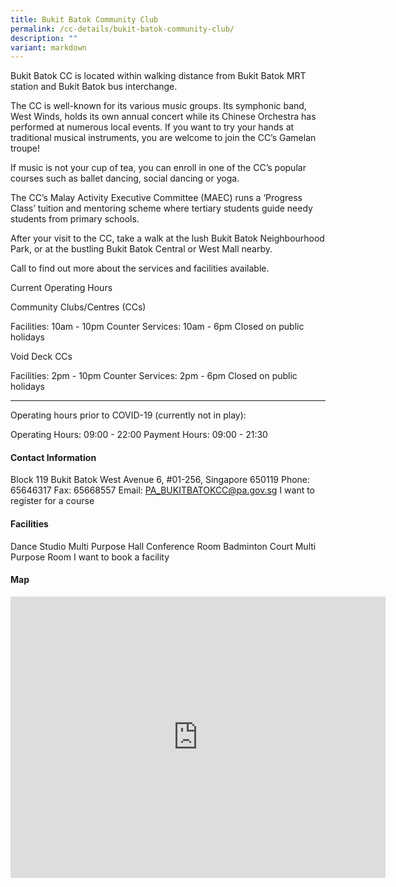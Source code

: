 ```yaml
---
title: Bukit Batok Community Club
permalink: /cc-details/bukit-batok-community-club/
description: ""
variant: markdown
---
```

Bukit Batok CC is located within walking distance from Bukit Batok MRT station and Bukit Batok bus interchange.

The CC is well-known for its various music groups. Its symphonic band, West Winds, holds its own annual concert while its Chinese Orchestra has performed at numerous local events. If you want to try your hands at traditional musical instruments, you are welcome to join the CC’s Gamelan troupe!

If music is not your cup of tea, you can enroll in one of the CC’s popular courses such as ballet dancing, social dancing or yoga.

The CC’s Malay Activity Executive Committee (MAEC) runs a ‘Progress Class’ tuition and mentoring scheme where tertiary students guide needy students from primary schools.

After your visit to the CC, take a walk at the lush Bukit Batok Neighbourhood Park, or at the bustling Bukit Batok Central or West Mall nearby.

Call to find out more about the services and facilities available.

Current Operating Hours

Community Clubs/Centres (CCs)

Facilities: 10am - 10pm
Counter Services: 10am - 6pm
Closed on public holidays

Void Deck CCs

Facilities: 2pm - 10pm
Counter Services: 2pm - 6pm
Closed on public holidays

-------

Operating hours prior to COVID-19 (currently not in play):

Operating Hours: 09:00 - 22:00
Payment Hours: 09:00 - 21:30

#### Contact Information
Block 119 Bukit Batok West Avenue 6, #01-256, Singapore 650119
Phone: 65646317
Fax: 65668557
Email: PA_BUKITBATOKCC@pa.gov.sg
I want to register for a course

#### Facilities
Dance Studio
Multi Purpose Hall
Conference Room
Badminton Court
Multi Purpose Room
I want to book a facility

#### Map
<iframe src="https://www.google.com/maps/embed?pb=!1m18!1m12!1m3!1d3988.7109154730906!2d103.74533931399765!3d1.3499706619529541!2m3!1f0!2f0!3f0!3m2!1i1024!2i768!4f13.1!3m3!1m2!1s0x31da103ebaaaaaab%3A0xec28d6598c38fc75!2sBukit%20Batok%20Community%20Club!5e0!3m2!1sen!2ssg!4v1661940407810!5m2!1sen!2ssg" width="600" height="450" style="border:0;" allowfullscreen="" loading="lazy"></iframe>
